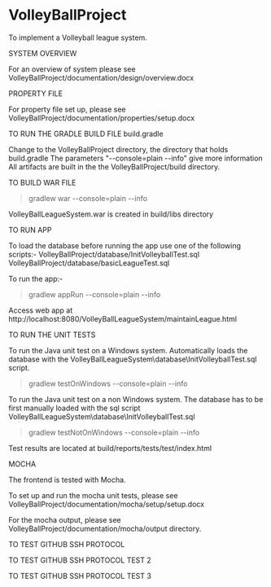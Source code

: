 # VolleyBallProject
To implement a Volleyball league system.



SYSTEM OVERVIEW

For an overview of system
please see VolleyBallProject/documentation/design/overview.docx



PROPERTY FILE

For property file set up,
please see VolleyBallProject/documentation/properties/setup.docx



TO RUN THE GRADLE BUILD FILE build.gradle

Change to the VolleyBallProject directory, the directory that holds build.gradle
The parameters "--console=plain --info" give more information
All artifacts are built in the the VolleyBallProject/build directory.



TO BUILD WAR FILE

>gradlew war --console=plain --info

VolleyBallLeagueSystem.war is created in build/libs directory



TO RUN APP

To load the database before running the app use one of the following scripts:-
VolleyBallProject/database/InitVolleyballTest.sql
VolleyBallProject/database/basicLeagueTest.sql

To run the app:-
>gradlew appRun --console=plain --info

Access web app at http://localhost:8080/VolleyBallLeagueSystem/maintainLeague.html



TO RUN THE UNIT TESTS

To run the Java unit test on a Windows system.
Automatically loads the database with the
VolleyBallLeagueSystem\database\InitVolleyballTest.sql script.

>gradlew testOnWindows --console=plain --info

To run the Java unit test on a non Windows system.
The database has to be first manually loaded with the sql script
VolleyBallLeagueSystem\database\InitVolleyballTest.sql

>gradlew testNotOnWindows --console=plain --info

Test results are located at build/reports/tests/test/index.html



MOCHA

The frontend is tested with Mocha.

To set up and run the mocha unit tests,
please see VolleyBallProject/documentation/mocha/setup/setup.docx

For the mocha output,
please see VolleyBallProject/documentation/mocha/output directory.



TO TEST GITHUB SSH PROTOCOL

TO TEST GITHUB SSH PROTOCOL TEST 2

TO TEST GITHUB SSH PROTOCOL TEST 3
